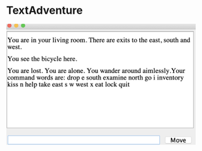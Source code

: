 # TextAdventure
![alt text](https://raw.githubusercontent.com/yijingshi/TextAdventure/master/TextAdventure.png)
